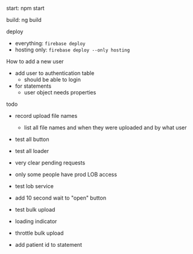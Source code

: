 start: npm start

build: ng build

deploy 
- everything: `firebase deploy`
- hosting only: `firebase deploy --only hosting`



How to add a new user
- add user to authentication table
  - should be able to login
- for statements
  - user object needs properties 

todo
- record upload file names
  - list all file names and when they were uploaded and by what user

- test all button
- test all loader
- very clear pending requests

- only some people have prod LOB access
- test lob service
- add 10 second wait to "open" button 

- test bulk upload
- loading indicator
- throttle bulk upload
- add patient id to statement
